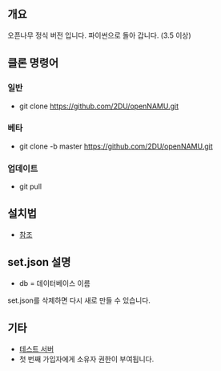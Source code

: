﻿## 개요
오픈나무 정식 버전 입니다. 파이썬으로 돌아 갑니다. (3.5 이상)

## 클론 명령어
### 일반
 * git clone https://github.com/2DU/openNAMU.git

### 베타
 * git clone -b master https://github.com/2DU/openNAMU.git

### 업데이트
 * git pull

## 설치법
 * [참조](http://namu.ml/w/오픈나무%2F설치법)
 
## set.json 설명
 * db = 데이터베이스 이름

set.json를 삭제하면 다시 새로 만들 수 있습니다.

## 기타
 * [테스트 서버](http://namu.ml/)
 * 첫 번째 가입자에게 소유자 권한이 부여됩니다.
